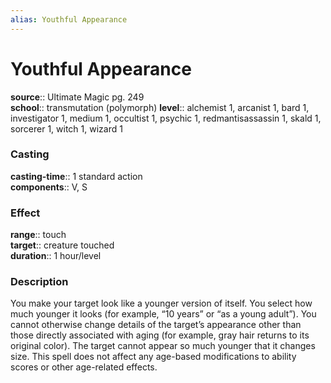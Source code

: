 ```yaml
---
alias: Youthful Appearance
---
```


# Youthful Appearance 

**source**:: Ultimate Magic pg. 249  
**school**:: transmutation (polymorph)
**level**:: alchemist 1, arcanist 1, bard 1, investigator 1, medium 1, occultist 1, psychic 1, redmantisassassin 1, skald 1, sorcerer 1, witch 1, wizard 1

### Casting 

**casting-time**:: 1 standard action  
**components**:: V, S

### Effect 

**range**:: touch  
**target**:: creature touched  
**duration**:: 1 hour/level

### Description 

You make your target look like a younger version of itself. You select how much younger it looks (for example, “10 years” or “as a young adult”). You cannot otherwise change details of the target’s appearance other than those directly associated with aging (for example, gray hair returns to its original color). The target cannot appear so much younger that it changes size. This spell does not affect any age-based modifications to ability scores or other age-related effects.

